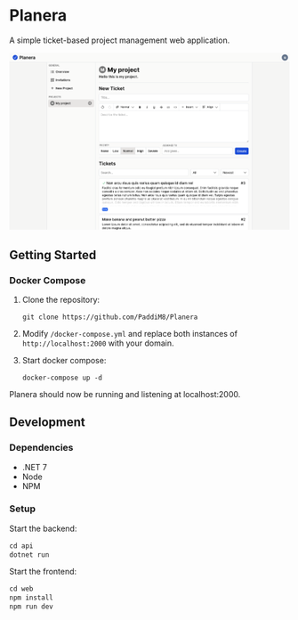 # Planera
A simple ticket-based project management web application.

![preview](preview.png)

## Getting Started

### Docker Compose

1. Clone the repository:
    ```shell
    git clone https://github.com/PaddiM8/Planera
    ```

2. Modify `/docker-compose.yml` and replace both instances of
   `http://localhost:2000` with your domain.

3. Start docker compose:
    ```shell
    docker-compose up -d
    ```

Planera should now be running and listening at localhost:2000.

## Development

### Dependencies

* .NET 7
* Node
* NPM

### Setup

Start the backend:
```shell
cd api
dotnet run
```

Start the frontend:
```shell
cd web
npm install
npm run dev
```